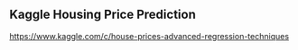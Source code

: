 ## Kaggle Housing Price Prediction 


https://www.kaggle.com/c/house-prices-advanced-regression-techniques
